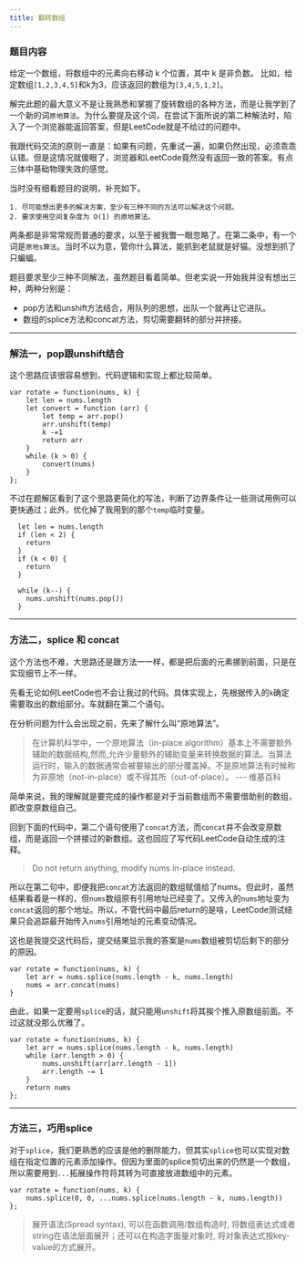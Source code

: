 ```yaml
---
title: 翻转数组
---
```

### 题目内容
给定一个数组，将数组中的元素向右移动 k 个位置，其中 k 是非负数。
比如，给定数组`[1,2,3,4,5]`和k为3，应该返回的数组为`[3,4,5,1,2]`。

解完此题的最大意义不是让我熟悉和掌握了旋转数组的各种方法，而是让我学到了一个新的词`原地算法`。为什么要提及这个词，在尝试下面所说的第二种解法时，陷入了一个浏览器能返回答案，但是LeetCode就是不给过的问题中。

我跟代码交流的原则一直是：如果有问题，先重试一遍，如果仍然出现，必须乖乖认错。但是这情况就傻眼了，浏览器和LeetCode竟然没有返回一致的答案。有点三体中基础物理失效的感觉。


当时没有细看题目的说明，补充如下。
```
1. 尽可能想出更多的解决方案，至少有三种不同的方法可以解决这个问题。
2. 要求使用空间复杂度为 O(1) 的原地算法。
```
两条都是非常常规而普通的要求，以至于被我瞥一眼忽略了。在第二条中，有一个词是`原地s算法`。当时不以为意，管你什么算法，能抓到老鼠就是好猫。没想到抓了只蝙蝠。

题目要求至少三种不同解法，虽然题目看着简单。但老实说一开始我并没有想出三种，两种分别是：
- pop方法和unshift方法结合，用队列的思想，出队一个就再让它进队。
- 数组的splice方法和concat方法，剪切需要翻转的部分并拼接。

---

### 解法一，pop跟unshift结合

这个思路应该很容易想到，代码逻辑和实现上都比较简单。

```
var rotate = function(nums, k) {
    let len = nums.length
    let convert = function (arr) {
        let temp = arr.pop()
        arr.unshift(temp)
    	k -=1
        return arr
    }
    while (k > 0) {
        convert(nums)
    }
};
```

不过在题解区看到了这个思路更简化的写法，判断了边界条件让一些测试用例可以更快通过；此外，优化掉了我用到的那个`temp`临时变量。
```
  let len = nums.length
  if (len < 2) {
    return
  }
  if (k < 0) {
    return
  }

  while (k--) {
    nums.unshift(nums.pop())  
  }
```

---

### 方法二，splice 和 concat

这个方法也不难，大思路还是跟方法一一样，都是把后面的元素挪到前面，只是在实现细节上不一样。

先看无论如何LeetCode也不会让我过的代码。具体实现上，先根据传入的`k`确定需要取出的数组部分。车就翻在第二个语句。

在分析问题为什么会出现之前，先来了解什么叫“原地算法”。
> 在计算机科学中，一个原地算法（in-place algorithm）基本上不需要额外辅助的数据结构,然而,允许少量额外的辅助变量来转换数据的算法。当算法运行时，输入的数据通常会被要输出的部分覆盖掉。不是原地算法有时候称为非原地（not-in-place）或不得其所（out-of-place）。 --- 维基百科

简单来说，我的理解就是要完成的操作都是对于当前数组而不需要借助别的数组，即改变原数组自己。

回到下面的代码中，第二个语句使用了`concat`方法，而`concat`并不会改变原数组，而是返回一个拼接过的新数组。这也回应了写代码LeetCode自动生成的注释。
> Do not return anything, modify nums in-place instead.

所以在第二句中，即便我把`concat`方法返回的数组赋值给了nums。但此时，虽然结果看着是一样的，但`nums`数组原有引用地址已经变了。又传入的`nums`地址变为`concat`返回的那个地址。所以，不管代码中最后return的是啥，LeetCode测试结果只会追踪最开始传入`nums`引用地址的元素变动情况。

这也是我提交这代码后，提交结果显示我的答案是`nums`数组被剪切后剩下的部分的原因。

```
var rotate = function(nums, k) {
    let arr = nums.splice(nums.length - k, nums.length)
    nums = arr.concat(nums)
}
```
由此，如果一定要用`splice`的话，就只能用`unshift`将其挨个推入原数组前面。不过这就没那么优雅了。
```
var rotate = function(nums, k) {
    let arr = nums.splice(nums.length - k, nums.length)
    while (arr.length > 0) {
        nums.unshift(arr[arr.length - 1])
        arr.length -= 1
    }
    return nums
};
```
---

### 方法三，巧用splice

对于`splice`，我们更熟悉的应该是他的删除能力，但其实`splice`也可以实现对数组在指定位置的元素添加操作。但因为里面的splice剪切出来的仍然是一个数组，所以需要用到`...`拓展操作符将其转为可直接放进数组中的元素。

```
var rotate = function(nums, k) {
    nums.splice(0, 0, ...nums.splice(nums.length - k, nums.length))
};
```

> 展开语法(Spread syntax), 可以在函数调用/数组构造时, 将数组表达式或者string在语法层面展开；还可以在构造字面量对象时, 将对象表达式按key-value的方式展开。